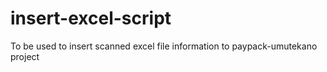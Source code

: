 # insert-excel-script
To be used to insert scanned excel file information to paypack-umutekano project
